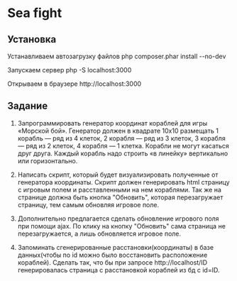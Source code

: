 Sea fight
==========

Установка
---------

Устанавливаем автозагрузку файлов
php composer.phar install --no-dev

Запускаем сервер
php -S localhost:3000

Открываем в браузере
http://localhost:3000

Задание
-------

1) Запрограммировать генератор координат кораблей для игры «Морской бой». Генератор должен в квадрате 10x10 размещать
1 корабль — ряд из 4 клеток,
2 корабля — ряд из 3 клеток,
3 корабля — ряд из 2 клеток,
4 корабля — 1 клетка.
Корабли не могут касаться друг друга. Каждый корабль надо строить «в линейку» вертикально или горизонтально.

2) Написать скрипт, который будет визуализировать полученные от
генератора координаты. Скрипт должен генерировать html страницу с
игровым полем и расставленными на нем кораблями. Так же на странице
должна быть кнопка "Обновить", которая перезагружает страницу, тем самым
обновляя игровое поле.

3) Дополнительно предлагается сделать обновление игрового поля при
помощи ajax. По клику на кнопку "Обновить" сама страница не
перезагружается, а лишь обновляется игровое поле.

4) Запоминать сгенерированные расстановки(координаты) в базе данных(чтобы по id можно было восстановить расположение кораблей).
Сделать так, что бы при запросе http://localhost/ID генерировалась страница с расстановкой кораблей из бд с id=ID.
